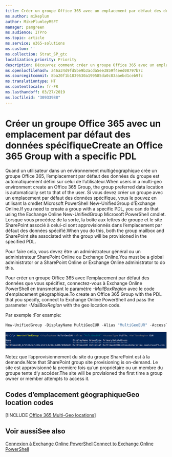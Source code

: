 ```yaml
---
title: Créer un groupe Office 365 avec un emplacement par défaut des données spécifique
ms.author: mikeplum
author: MikePlumleyMSFT
manager: pamgreen
ms.audience: ITPro
ms.topic: article
ms.service: o365-solutions
ms.custom: ''
ms.collection: Strat_SP_gtc
localization_priority: Priority
description: Découvrez comment créer un groupe Office 365 avec un emplacement par défaut des données spécifique dans un environnement multigéographique.
ms.openlocfilehash: a46a34d9fd5be9b3acda5ee3859f4eed08797b7c
ms.sourcegitcommit: 8ba20f1b1839630a199585da0c83aaebd1ceb9fc
ms.translationtype: HT
ms.contentlocale: fr-FR
ms.lasthandoff: 03/27/2019
ms.locfileid: "30933988"
---
```

# <a name="create-an-office-365-group-with-a-specific-pdl"></a><span data-ttu-id="3782f-103">Créer un groupe Office 365 avec un emplacement par défaut des données spécifique</span><span class="sxs-lookup"><span data-stu-id="3782f-103">Create an Office 365 Group with a specific PDL</span></span>

<span data-ttu-id="3782f-104">Quand un utilisateur dans un environnement multigéographique crée un groupe Office 365, l’emplacement par défaut des données du groupe est automatiquement défini sur celui de l’utilisateur.</span><span class="sxs-lookup"><span data-stu-id="3782f-104">When users in a multi-geo environment create an Office 365 Group, the group preferred data location is automatically set to that of the user.</span></span> <span data-ttu-id="3782f-105">Si vous devez créer un groupe avec un emplacement par défaut des données spécifique, vous le pouvez en utilisant la cmdlet Microsoft PowerShell New-UnifiedGroup d’Exchange Online.</span><span class="sxs-lookup"><span data-stu-id="3782f-105">If you need to create a group with a specific PDL, you can do that using the Exchange Online New-UnifiedGroup Microsoft PowerShell cmdlet.</span></span> <span data-ttu-id="3782f-106">Lorsque vous procédez de la sorte, la boîte aux lettres de groupe et le site SharePoint associé à celui-ci sont approvisionnés dans l’emplacement par défaut des données spécifié.</span><span class="sxs-lookup"><span data-stu-id="3782f-106">When you do this, both the group mailbox and SharePoint site associated with the group will be provisioned in the specified PDL.</span></span>

<span data-ttu-id="3782f-107">Pour faire cela, vous devez être un administrateur général ou un administrateur SharePoint Online ou Exchange Online.</span><span class="sxs-lookup"><span data-stu-id="3782f-107">You must be a global administrator or a SharePoint Online or Exchange Online administrator to do this.</span></span>

<span data-ttu-id="3782f-108">Pour créer un groupe Office 365 avec l’emplacement par défaut des données que vous spécifiez, connectez-vous à Exchange Online PowerShell en transmettant le paramètre *-MailBoxRegion* avec le code d’emplacement géographique.</span><span class="sxs-lookup"><span data-stu-id="3782f-108">To create an Office 365 Group with the PDL that you specify, connect to Exchange Online PowerShell and pass the parameter *-MailBoxRegion* with the geo location code.</span></span>

<span data-ttu-id="3782f-109">Par exemple :</span><span class="sxs-lookup"><span data-stu-id="3782f-109">For example:</span></span> 

```PowerShell
New-UnifiedGroup -DisplayName MultiGeoEUR -Alias "MultiGeoEUR" -AccessType Public -MailboxRegion EUR 
```

![Capture d’écran de la cmdlet PowerShell New-UnifiedGroup avec la syntaxe](media/multi-geo-new-group-with-pdl-powershell.png)

<span data-ttu-id="3782f-111">Notez que l’approvisionnement du site du groupe SharePoint est à la demande.</span><span class="sxs-lookup"><span data-stu-id="3782f-111">Note that SharePoint group site provisioning is on-demand.</span></span> <span data-ttu-id="3782f-112">Le site est approvisionné la première fois qu’un propriétaire ou un membre du groupe tente d’y accéder.</span><span class="sxs-lookup"><span data-stu-id="3782f-112">The site will be provisioned the first time a group owner or member attempts to access it.</span></span>

## <a name="geo-location-codes"></a><span data-ttu-id="3782f-113">Codes d’emplacement géographique</span><span class="sxs-lookup"><span data-stu-id="3782f-113">Geo location codes</span></span>

[!INCLUDE [Office 365 Multi-Geo locations](includes/office-365-multi-geo-locations.md)]

## <a name="see-also"></a><span data-ttu-id="3782f-114">Voir aussi</span><span class="sxs-lookup"><span data-stu-id="3782f-114">See also</span></span>

[<span data-ttu-id="3782f-115">Connexion à Exchange Online PowerShell</span><span class="sxs-lookup"><span data-stu-id="3782f-115">Connect to Exchange Online PowerShell</span></span>](https://docs.microsoft.com/powershell/exchange/exchange-online/connect-to-exchange-online-powershell/connect-to-exchange-online-powershell)